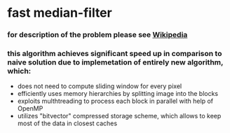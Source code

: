 # **fast median-filter**
### for description of the problem please see [Wikipedia](https://en.wikipedia.org/wiki/Median_filter)

### this algorithm achieves significant speed up in comparison to naive solution due to implemetation of entirely new algorithm, which:
- does not need to compute sliding window for every pixel
- efficiently uses memory hierarchies by splitting image into the blocks
- exploits multhtreading to process each block in parallel with help of OpenMP
- utilizes "bitvector" compressed storage scheme, which allows to keep most of the data in closest caches
